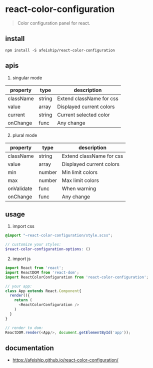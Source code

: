 # react-color-configuration
> Color configuration panel for react.

## install
```shell
npm install -S afeiship/react-color-configuration
```

## apis
1. singular mode

  | property  | type   | description              |
  | --------- | ------ | ------------------------ |
  | className | string | Extend className for css |
  | value     | array  | Displayed current colors |
  | current   | string | Current selected color   |
  | onChange  | func   | Any change               |


2. plural mode
  
  | property   | type   | description              |
  | ---------- | ------ | ------------------------ |
  | className  | string | Extend className for css |
  | value      | array  | Displayed current colors |
  | min        | number | Min limit colors         |
  | max        | number | Max limit colors         |
  | onValidate | func   | When warning             |
  | onChange   | func   | Any change               |


## usage
1. import css
  ```scss
  @import "~react-color-configuration/style.scss";

  // customize your styles:
  $react-color-configuration-options: ()
  ```
2. import js
  ```js
  import React from 'react';
  import ReactDOM from 'react-dom';
  import ReactColorConfiguration from 'react-color-configuration';
  
  // your app:
  class App extends React.Component{
    render(){
      return (
        <ReactColorConfiguration />
      )
    }
  }

  // render to dom:
  ReactDOM.render(<App/>, document.getElementById('app'));
  ```

## documentation
- https://afeiship.github.io/react-color-configuration/
